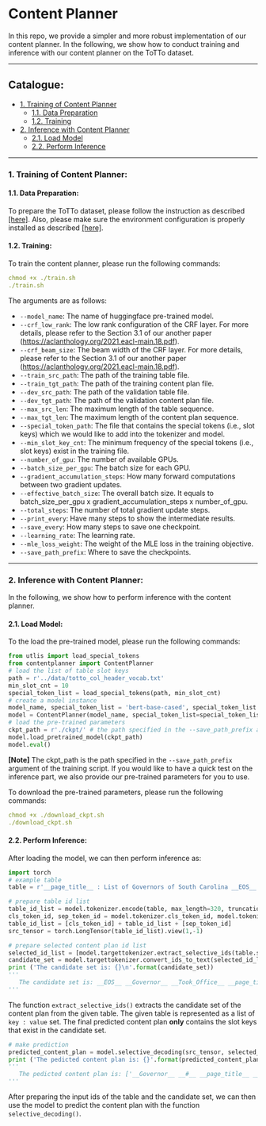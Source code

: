 # Content Planner
In this repo, we provide a simpler and more robust implementation of our content planner. In the following, we show how to conduct training and inference with our content planner on the ToTTo dataset.

****

## Catalogue:
* <a href='#training'>1. Training of Content Planner</a>
    * <a href='#prepare_data'>1.1. Data Preparation</a>
    * <a href='#train_content_planner'>1.2. Training</a>
* <a href='#inference'>2. Inference with Content Planner</a>
    * <a href='#load_model'>2.1. Load Model</a>
    * <a href='#perform_inference'>2.2. Perform Inference</a>
****

<span id='training'/>

### 1. Training of Content Planner:

<span id='prepare_data'/>

#### 1.1. Data Preparation:
To prepare the ToTTo dataset, please follow the instruction as described [[here]](https://github.com/yxuansu/PlanGen#2-totto-data-preprocessing). Also, please make sure the environment configuration is properly installed as described [[here]](https://github.com/yxuansu/PlanGen#2-installation).


<span id='train_content_planner'/>

#### 1.2. Training:
To train the content planner, please run the following commands:
```yaml
chmod +x ./train.sh
./train.sh
```
The arguments are as follows:
* `--model_name`: The name of huggingface pre-trained model.
* `--crf_low_rank`: The low rank configuration of the CRF layer. For more details, please refer to the Section 3.1 of our another paper (https://aclanthology.org/2021.eacl-main.18.pdf).
* `--crf_beam_size`: The beam width of the CRF layer. For more details, please refer to the Section 3.1 of our another paper (https://aclanthology.org/2021.eacl-main.18.pdf).
* `--train_src_path`: The path of the training table file.
* `--train_tgt_path`: The path of the training content plan file.
* `--dev_src_path`: The path of the validation table file.
* `--dev_tgt_path`: The path of the validation content plan file.
* `--max_src_len`: The maximum length of the table sequence.
* `--max_tgt_len`: The maximum length of the content plan sequence.
* `--special_token_path`: The file that contains the special tokens (i.e., slot keys) which we would like to add into the tokenizer and model.
* `--min_slot_key_cnt`: The minimum frequency of the special tokens (i.e., slot keys) exist in the training file.
* `--number_of_gpu`: The number of available GPUs.
* `--batch_size_per_gpu`: The batch size for each GPU.
* `--gradient_accumulation_steps`: How many forward computations between two gradient updates.
* `--effective_batch_size`: The overall batch size. It equals to batch_size_per_gpu x gradient_accumulation_steps x number_of_gpu.
* `--total_steps`: The number of total gradient update steps.
* `--print_every`: Have many steps to show the intermediate results.
* `--save_every`: How many steps to save one checkpoint.
* `--learning_rate`: The learning rate.
* `--mle_loss_weight`: The weight of the MLE loss in the training objective.
* `--save_path_prefix`: Where to save the checkpoints.


****

<span id='inference'/>

### 2. Inference with Content Planner:
In the following, we show how to perform inference with the content planner.

<span id='load_model'/>

#### 2.1. Load Model:
To the load the pre-trained model, please run the following commands:
```python
from utlis import load_special_tokens
from contentplanner import ContentPlanner
# load the list of table slot keys
path = r'../data/totto_col_header_vocab.txt'
min_slot_cnt = 10
special_token_list = load_special_tokens(path, min_slot_cnt)
# create a model instance
model_name, special_token_list = 'bert-base-cased', special_token_list
model = ContentPlanner(model_name, special_token_list=special_token_list)
# load the pre-trained parameters
ckpt_path = r'./ckpt/' # the path specified in the --save_path_prefix argument of the training script
model.load_pretrained_model(ckpt_path)
model.eval()
```

**[Note]** The ckpt_path is the path specified in the `--save_path_prefix` argument of the training script. If you would like to have a quick test on the inference part, we also provide our pre-trained parameters for you to use. 

To download the pre-trained parameters, please run the following commands:
```yaml
chmod +x ./download_ckpt.sh
./download_ckpt.sh
```

<span id='perform_inference'/>

#### 2.2. Perform Inference:
After loading the model, we can then perform inference as:
```python
import torch
# example table
table = r'__page_title__ : List of Governors of South Carolina __EOS__ __#__ : 76 __EOS__ __Governor__ : Daniel Henry Chamberlain __EOS__ __Took_Office__ : December 1 , 1874 __EOS__ __section_title__ : Governors under the Constitution of 1868 __EOS__'

# prepare table id list
table_id_list = model.tokenizer.encode(table, max_length=320, truncation=True, add_special_tokens=False)[:320]
cls_token_id, sep_token_id = model.tokenizer.cls_token_id, model.tokenizer.sep_token_id
table_id_list = [cls_token_id] + table_id_list + [sep_token_id]
src_tensor = torch.LongTensor(table_id_list).view(1,-1)

# prepare selected content plan id list
selected_id_list = [model.targettokenizer.extract_selective_ids(table.strip('\n').strip())]
candidate_set = model.targettokenizer.convert_ids_to_text(selected_id_list[0])
print ('The candidate set is: {}\n'.format(candidate_set))
'''
   The candidate set is: __EOS__ __Governor__ __Took_Office__ __page_title__ __section_title__ __#__
'''
```

The function `extract_selective_ids()` extracts the candidate set of the content plan from the given table. The given table is represented as a list of `key : value` set. The final predicted content plan **only** contains the slot keys that exist in the candidate set.

```python
# make prediction
predicted_content_plan = model.selective_decoding(src_tensor, selected_id_list)
print ('The pedicted content plan is: {}'.format(predicted_content_plan))
'''
   The pedicted content plan is: ['__Governor__ __#__ __page_title__ __Took_Office__']
'''
```

After preparing the input ids of the table and the candidate set, we can then use the model to predict the content plan with the function `selective_decoding()`.


